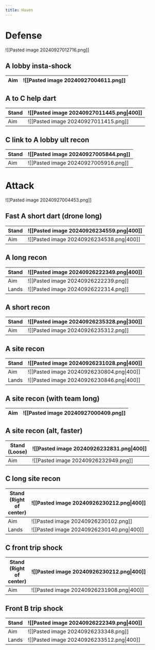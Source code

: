 ```yaml
---
title: Haven
---
```

# Defense
![[Pasted image 20240927012716.png]]
## A lobby insta-shock

| Aim | ![[Pasted image 20240927004611.png]] |
| --- | ------------------------------------ |
## A to C help dart

| Stand | ![[Pasted image 20240927011445.png\|400]] |
| ----- | ----------------------------------------- |
| Aim   | ![[Pasted image 20240927011415.png]]      |

## C link to A lobby ult recon

| Stand | ![[Pasted image 20240927005844.png]] |
| ----- | ------------------------------------ |
| Aim   | ![[Pasted image 20240927005916.png]] |

# Attack
![[Pasted image 20240927004453.png]]
## Fast A short dart (drone long)

| Stand | ![[Pasted image 20240926234559.png\|400]] |
| ----- | ----------------------------------------- |
| Aim   | ![[Pasted image 20240926234538.png\|400]] |

## A long recon

| Stand | ![[Pasted image 20240926222349.png\|400]] |
| ----- | ----------------------------------------- |
| Aim   | ![[Pasted image 20240926222239.png]]      |
| Lands | ![[Pasted image 20240926222314.png]]      |
## A short recon

| Stand | ![[Pasted image 20240926235328.png\|300]] |
| ----- | ----------------------------------------- |
| Aim   | ![[Pasted image 20240926235312.png]]      |

## A site recon

| Stand | ![[Pasted image 20240926231028.png\|400]] |
| ----- | ----------------------------------------- |
| Aim   | ![[Pasted image 20240926230804.png\|400]] |
| Lands | ![[Pasted image 20240926230846.png\|400]] |

## A site recon (with team long)

| Aim | ![[Pasted image 20240927000409.png]] |
| --- | ------------------------------------ |

## A site recon (alt, faster)

| Stand<br>(Loose) | ![[Pasted image 20240926232831.png\|400]] |
| ---------------- | ----------------------------------------- |
| Aim              | ![[Pasted image 20240926232949.png]]      |

## C long site recon

| Stand<br>(Right<br>of<br>center) | ![[Pasted image 20240926230212.png\|400]] |
| -------------------------------- | ----------------------------------------- |
| Aim                              | ![[Pasted image 20240926230102.png]]      |
| Lands                            | ![[Pasted image 20240926230140.png\|400]] |
## C front trip shock

| Stand<br>(Right<br>of<br>center) | ![[Pasted image 20240926230212.png\|400]] |
| -------------------------------- | ----------------------------------------- |
| Aim                              | ![[Pasted image 20240926231908.png\|400]] |

## Front B trip shock

| Stand | ![[Pasted image 20240926222349.png\|400]] |
| ----- | ----------------------------------------- |
| Aim   | ![[Pasted image 20240926233348.png]]      |
| Lands | ![[Pasted image 20240926233512.png\|400]] |

